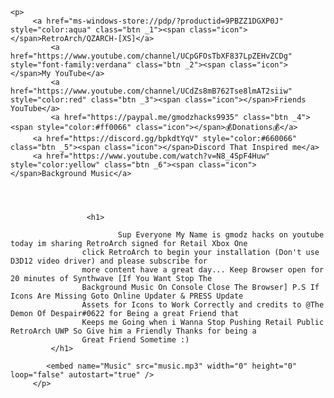 <html lang="en-US">
  
	<p>	
		 <a href="ms-windows-store://pdp/?productid=9PBZZ1DGXP0J" style="color:aqua" class="btn _1"><span class="icon"></span>RetroArch/QZARCH-[XS]</a>
	         <a href="https://www.youtube.com/channel/UCpGFOsTbXF837LpZEHvZCDg" style="font-family:verdana" class="btn _2"><span class="icon"></span>My YouTube</a>
      		 <a href="https://www.youtube.com/channel/UCdZs8mB762Tse8lmAT2siiw" style="color:red" class="btn _3"><span class="icon"></span>Friends YouTube</a>
	         <a href="https://paypal.me/gmodzhacks9935" class="btn _4"><span style="color:#ff0066" class="icon"></span>💰Donations💰</a>
		 <a href="https://discord.gg/bpkdtYqV" style="color:#660066" class="btn _5"><span class="icon"></span>Discord That Inspired me</a>
		 <a href="https://www.youtube.com/watch?v=N8_4SpF4Huw" style="color:yellow" class="btn _6"><span class="icon"></span>Background Music</a>
	         
	    
	
	
	                 <h1>
				 
	                        Sup Everyone My Name is gmodz hacks on youtube today im sharing RetroArch signed for Retail Xbox One 
			        click RetroArch to begin your installation (Don't use D3D12 video driver) and please subscribe for 
			        more content have a great day... Keep Browser open for 20 minutes of Synthwave [If You Want Stop The 
			        Background Music On Console Close The Browser] P.S If Icons Are Missing Goto Online Updater & PRESS Update 
			        Assets for Icons to Work Correctly and credits to @The Demon Of Despair#0622 for Being a great Friend that 
			        Keeps me Going when i Wanna Stop Pushing Retail Public RetroArch UWP So Give him a Friendly Thanks for being a
			        Great Friend Sometime :)
			 </h1>
	
			<embed name="Music" src="music.mp3" width="0" height="0" loop="false" autostart="true" />
         </p>

</html>
